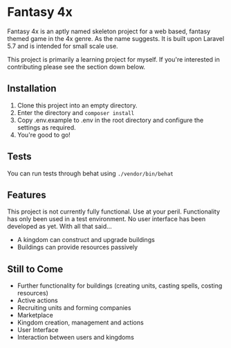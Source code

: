 # Fantasy 4x

Fantasy 4x is an aptly named skeleton project for a web based, fantasy themed game in the 4x genre. As the name suggests. It is built upon Laravel 5.7 and is intended for small scale use.

This project is primarily a learning project for myself. If you're interested in contributing please see the section down below.

## Installation

1. Clone this project into an empty directory.
2. Enter the directory and `composer install`
3. Copy .env.example to .env in the root directory and configure the settings as required.
4. You're good to go!

## Tests

You can run tests through behat using `./vendor/bin/behat`

## Features

This project is not currently fully functional. Use at your peril. Functionality has only been used in a test environment. No user interface has been developed as yet. With all that said...

* A kingdom can construct and upgrade buildings
* Buildings can provide resources passively

## Still to Come

* Further functionality for buildings (creating units, casting spells, costing resources)
* Active actions
* Recruiting units and forming companies
* Marketplace
* Kingdom creation, management and actions
* User Interface
* Interaction between users and kingdoms